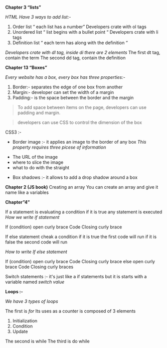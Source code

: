  **Chapter 3 “lists”**


*HTML Have 3 ways to add list:-*

1. Order list “ each list has a number”
Developers crate with ol tags 
2. Unordered list “ list begins with a bullet point “
Developers crate with li tags 
3. Definition list “ each term has along with the definition “ 


*Developers crate with dl tag, inside di there are 2 elements* 
The first dt tag, contain the term
The second dd tag, contain the definition


**Chapter 13 “Boxes”**

*Every website has a box, every box has three properties:-*

1. Border:- separates the edge of one box from another 
2. Margin:- developer can set the width of a margin 
3. Padding:- is the space between the border and the margin 

> To add space between items on the page, developers can use padding and margin.

> developers can use CSS to control the dimension of the box 

CSS3 :- 

 * Border image :- it applies an image to the border of any box 
 *This property requires three picese of information* 

- The URL of the image
- where to slice the image 
- what to do with the straight  

* Box shadows :- it allows to add a drop shadow around a box



**Chapter 2 (JS book)** 
Creating an array 
You can create an array and give it name like a variables 

**Chapter”4”** 

If a statement is evaluating a condition if it is true any statement is executed 
*How we write if statement* 

If (condition) open curly brace 
Code 
Closing curly brace 

If else statement cheak a condition if it is true the first code will run if it is false the second code will run

*How to write If else statement* 

If (condition) open curly brace 
Code 
Closing curly brace 
else open curly brace
Code 
Closing curly braces 


 Switch statements :- it's just like a if statements but it is starts with a variable named *switch value*

**Loops :-** 

*We have 3 types of loops* 
 
The first is *for*
Its uses as a counter is composed of 3 elements 
1. Initialization 
2. Condition
3. Update 

The second is while 
The third is do while